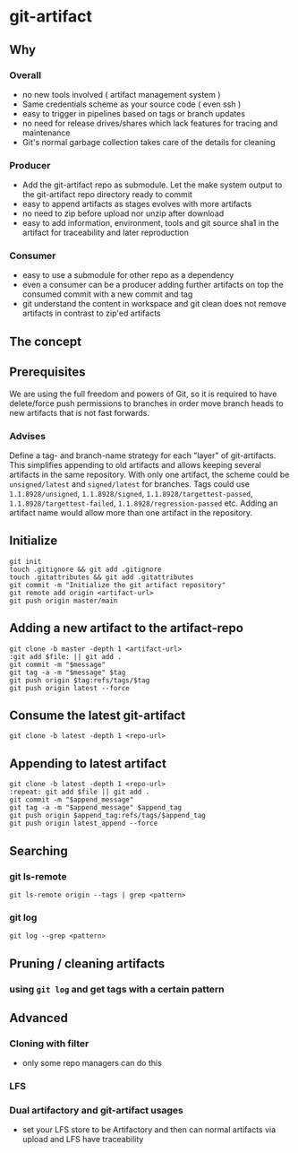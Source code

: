 # git-artifact

## Why

### Overall
- no new tools involved ( artifact management system )
- Same credentials scheme as your source code ( even ssh )
- easy to trigger in pipelines based on tags or branch updates
- no need for release drives/shares which lack features for tracing and maintenance
- Git's normal garbage collection takes care of the details for cleaning

### Producer
- Add the git-artifact repo as submodule. Let the make system output to the git-artifact repo directory ready to commit
- easy to append artifacts as stages evolves with more artifacts
- no need to zip before upload nor unzip after download
- easy to add information, environment, tools and git source sha1 in the artifact for traceability and later reproduction

### Consumer
- easy to use a submodule for other repo as a dependency
- even a consumer can be a producer adding further artifacts on top the consumed commit with a new commit and tag
- git understand the content in workspace and git clean does not remove artifacts in contrast to zip'ed artifacts

## The concept

## Prerequisites 
We are using the full freedom and powers of Git, so it is required to have delete/force push permissions to branches in order move branch heads to new artifacts that is not fast forwards.

### Advises
Define a tag- and branch-name strategy for each "layer" of git-artifacts. This simplifies appending to old artifacts and allows keeping several artifacts in the same repository. With only one artifact, the scheme could be `unsigned/latest` and `signed/latest` for branches. Tags could use `1.1.8928/unsigned`, `1.1.8928/signed`, `1.1.8928/targettest-passed`, `1.1.8928/targettest-failed`, `1.1.8928/regression-passed` etc. Adding an artifact name would allow more than one artifact in the repository.

## Initialize
```
git init
touch .gitignore && git add .gitignore
touch .gitattributes && git add .gitattributes
git commit -m "Initialize the git artifact repository"
git remote add origin <artifact-url>
git push origin master/main
```

## Adding a new artifact to the artifact-repo
```
git clone -b master -depth 1 <artifact-url>
:git add $file: || git add .
git commit -m "$message"
git tag -a -m "$message" $tag
git push origin $tag:refs/tags/$tag
git push origin latest --force
```
  
## Consume the latest git-artifact
```
git clone -b latest -depth 1 <repo-url>
```

## Appending to latest artifact
```
git clone -b latest -depth 1 <repo-url>
:repeat: git add $file || git add .
git commit -m "$append_message"
git tag -a -m "$append_message" $append_tag
git push origin $append_tag:refs/tags/$append_tag
git push origin latest_append --force
```
  
## Searching

### git ls-remote
```
git ls-remote origin --tags | grep <pattern>
```
  
### git log
```
git log --grep <pattern>
```

## Pruning / cleaning artifacts
### using `git log` and get tags with a certain pattern 
### 

## Advanced

### Cloning with filter
- only some repo managers can do this

### LFS

### Dual artifactory and git-artifact usages
- set your LFS store to be Artifactory and then can normal artifacts via upload and LFS have traceability
